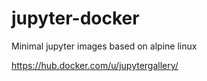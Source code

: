 # jupyter-docker

Minimal jupyter images based on alpine linux

https://hub.docker.com/u/jupytergallery/
